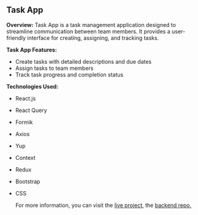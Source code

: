 ## Task App

**Overview:**
Task App is a task management application designed to streamline communication between team members. It provides a user-friendly interface for creating, assigning, and tracking tasks.

**Task App Features:**
- Create tasks with detailed descriptions and due dates
- Assign tasks to team members
- Track task progress and completion status


**Technologies Used:**
- React.js
- React Query
- Formik
- Axios
- Yup
- Context
- Redux
- Bootstrap
- CSS

  For more information, you can visit the [live project](https://tasks-app-gilt.vercel.app/), the [backend repo.](https://github.com/Mohamed-Gamal-2/Task-App)
